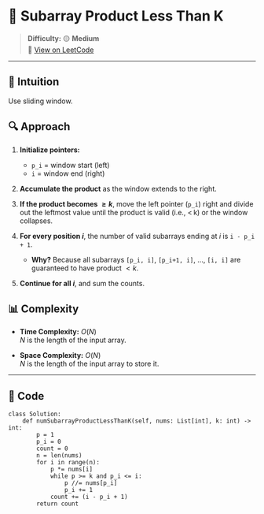 
# 🧠 Subarray Product Less Than K

> **Difficulty:** 🟡 **Medium**\
> 📎 [View on LeetCode](https://leetcode.com/problems/subarray-product-less-than-k/description/)

---

## 📝 Intuition

Use sliding window.

## 🔍 Approach

1. **Initialize pointers:**
   - `p_i` = window start (left)
   - `i` = window end (right)

2. **Accumulate the product** as the window extends to the right.

3. **If the product becomes $\geq k$**, move the left pointer (`p_i`) right and divide out the leftmost value until the product is valid (i.e., $<$ k) or the window collapses.

4. **For every position $i$**, the number of valid subarrays ending at $i$ is `i - p_i + 1`.

   - **Why?** Because all subarrays `[p_i, i]`, `[p_i+1, i]`, ..., `[i, i]` are guaranteed to have product $< k$.

5. **Continue for all $i$**, and sum the counts.

## 📊 Complexity

- **Time Complexity:** $O(N)$  
$N$ is the length of the input array.


- **Space Complexity:** $O(N)$  
$N$ is the length of the input array to store it.

---

## 🧩 Code

```python3 []
class Solution:
    def numSubarrayProductLessThanK(self, nums: List[int], k: int) -> int:
        p = 1
        p_i = 0
        count = 0
        n = len(nums)
        for i in range(n):
            p *= nums[i]
            while p >= k and p_i <= i:
                p //= nums[p_i]
                p_i += 1
            count += (i - p_i + 1)
        return count

```
